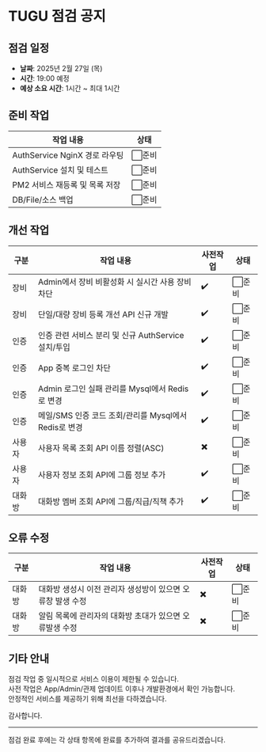 # TUGU 점검 공지

## 점검 일정

- **날짜**: 2025년 2월 27일 (목)
- **시간**: 19:00 예정
- **예상 소요 시간**: 1시간 ~ 최대 1시간

## 준비 작업

| 작업 내용                      | 상태   |
| ------------------------------ | ------ |
| AuthService NginX 경로 라우팅  | ⬜준비 |
| AuthService 설치 및 테스트     | ⬜준비 |
| PM2 서비스 재등록 및 목록 저장 | ⬜준비 |
| DB/File/소스 백업              | ⬜준비 |

## 개선 작업

| 구분   | 작업 내용                                             | 사전작업 | 상태   |
| ------ | ----------------------------------------------------- | -------- | ------ |
| 장비   | Admin에서 장비 비활성화 시 실시간 사용 장비 차단      | ✔️       | ⬜준비 |
| 장비   | 단일/대량 장비 등록 개선 API 신규 개발                | ✔️       | ⬜준비 |
| 인증   | 인증 관련 서비스 분리 및 신규 AuthService 설치/투입   | ✔️       | ⬜준비 |
| 인증   | App 중복 로그인 차단                                  | ✔️       | ⬜준비 |
| 인증   | Admin 로그인 실패 관리를 Mysql에서 Redis로 변경       | ✔️       | ⬜준비 |
| 인증   | 메일/SMS 인증 코드 조회/관리를 Mysql에서 Redis로 변경 | ✔️       | ⬜준비 |
| 사용자 | 사용자 목록 조회 API 이름 정렬(ASC)                   | ✖️       | ⬜준비 |
| 사용자 | 사용자 정보 조회 API에 그룹 정보 추가                 | ✔️       | ⬜준비 |
| 대화방 | 대화방 멤버 조회 API에 그룹/직급/직책 추가            | ✔️       | ⬜준비 |

## 오류 수정

| 구분   | 작업 내용                                                  | 사전작업 | 상태   |
| ------ | ---------------------------------------------------------- | -------- | ------ |
| 대화방 | 대화방 생성시 이전 관리자 생성방이 있으면 오류창 발생 수정 | ✖️       | ⬜준비 |
| 대화방 | 알림 목록에 관리자의 대화방 초대가 있으면 오류발생 수정    | ✖️       | ⬜준비 |

## 기타 안내

점검 작업 중 일시적으로 서비스 이용이 제한될 수 있습니다.  
사전 작업은 App/Admin/관제 업데이트 이후나 개발환경에서 확인 가능합니다.  
안정적인 서비스를 제공하기 위해 최선을 다하겠습니다.

감사합니다.

---

점검 완료 후에는 각 상태 항목에 완료를 추가하여 결과를 공유드리겠습니다.
